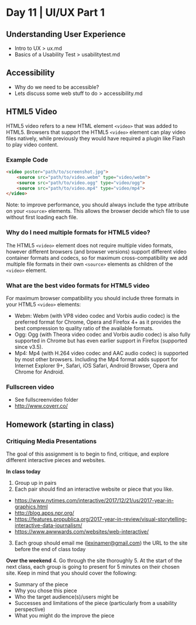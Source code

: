 # Day 11	| UI/UX Part 1

## Understanding User Experience
- Intro to UX > ux.md
- Basics of a Usability Test > usabilitytest.md

## Accessibility
- Why do we need to be accessible?
- Lets discuss some web stuff to do > accessibility.md

## HTML5 Video
HTML5 video refers to a new HTML element `<video>` that was added to HTML5. Browsers that support the HTML5 `<video>` element can play video files natively, while previously they would have required a plugin like Flash to play video content.

### Example Code
``` html
<video poster="path/to/screenshot.jpg">
	<source src="path/to/video.webm" type="video/webm">
	<source src="path/to/video.ogg" type="video/ogg">
	<source src="path/to/video.mp4" type="video/mp4">
</video>
```
Note: to improve performance, you should always include the type attribute on your `<source>` elements. This allows the browser decide which file to use without first loading each file.

### Why do I need multiple formats for HTML5 video?
The HTML5 `<video>` element does not require multiple video formats, however different browsers (and browser versions) support different video container formats and codecs, so for maximum cross-compatibility we add multiple file formats in their own `<source>` elements as children of the `<video>` element.

### What are the best video formats for HTML5 video
For maximum browser compatibility you should include three formats in your HTML5 `<video>` elements:
- Webm: Webm (with VP8 video codec and Vorbis audio codec) is the preferred format for Chrome, Opera and Firefox 4+ as it provides the best compression to quality ratio of the available formats.
- Ogg: Ogg (with Theora video codec and Vorbis audio codec) is also fully supported in Chrome but has even earlier support in Firefox (supported since v3.5).
- Mp4: Mp4 (with H.264 video codec and AAC audio codec) is supported by most other browsers. Including the Mp4 format adds support for Internet Explorer 9+, Safari, iOS Safari, Android Browser, Opera and Chrome for Android.

### Fullscreen video
- See fullscreenvideo folder
- http://www.coverr.co/

## Homework (starting in class)
### Critiquing Media Presentations
The goal of this assignment is to begin to find, critique, and explore different interactive pieces and websites.

**In class today**
1. Group up in pairs
2. Each pair should find an interactive website or piece that you like.
  - https://www.nytimes.com/interactive/2017/12/21/us/2017-year-in-graphics.html
  - http://blog.apps.npr.org/
  - https://features.propublica.org/2017-year-in-review/visual-storytelling-interactive-data-journalism/
  - https://www.awwwards.com/websites/web-interactive/
3. Each group should email me (lexinamer@gmail.com) the URL to the site before the end of class today

**Over the weekend**
4. Go through the site thoroughly
5. At the start of the next class, each group is going to present for 5 minutes on their chosen site. Keep in mind that you should cover the following:
  - Summary of the piece
  - Why you chose this piece
  - Who the target audience(s)/users might be
  - Successes and limitations of the piece (particularly from a usability perspective)
  - What you might do the improve the piece
